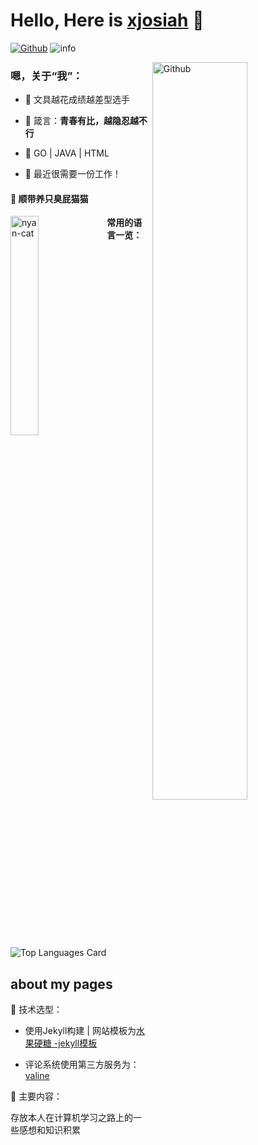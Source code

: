 # Hello, Here is  [xjosiah](https://hamburgerdog.github.io/) 👋

[![Github](https://img.shields.io/badge/-Github-000?style=flat&logo=Github&logoColor=white)](https://github.com/hamburgerdog)
![info](https://img.shields.io/badge/%E5%93%88%E5%96%BD%E5%95%8A-%E5%BF%AB%E7%82%B9%E4%B8%8B%E6%9D%A5%E5%92%AA%E8%A5%BF%E5%90%A7-blue?style=flat)
<br />

  <img width="55%" align="right" alt="Github" src="https://raw.githubusercontent.com/onimur/.github/master/.resources/git-header.svg" />

### 嗯，关于“我”：
* :lipstick: 文具越花成绩越差型选手  

* :memo: 箴言：**青春有比，越隐忍越不行**  

* :hammer: GO | JAVA | HTML

* :rotating_light: 最近很需要一份工作！

  

#### :poop: 顺带养只臭屁猫猫

<img width="30%" align="left" alt="nyan-cat" src="https://newscrewdriver.files.wordpress.com/2018/10/poptartcat320240.gif?w=700"/>

**常用的语言一览：**

![Top Languages Card](https://github-readme-stats.vercel.app/api/top-langs/?username=hamburgerdog&layout=compact)



## about my pages

:hammer: 技术选型：

* 使用Jekyll构建 | 网站模板为[水果硬糖 -jekyll模板](https://github.com/xukimseven/HardCandy-Jekyll)

* 评论系统使用第三方服务为：[valine](https://valine.js.org/) 

:meat_on_bone: 主要内容：

存放本人在计算机学习之路上的一些感想和知识积累

  